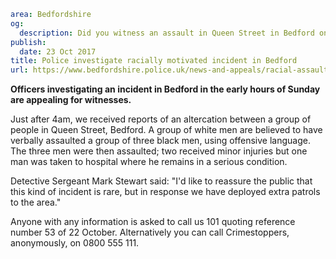 ```yaml
area: Bedfordshire
og:
  description: Did you witness an assault in Queen Street in Bedford on Sunday?
publish:
  date: 23 Oct 2017
title: Police investigate racially motivated incident in Bedford
url: https://www.bedfordshire.police.uk/news-and-appeals/racial-assault-bedford
```

**Officers investigating an incident in Bedford in the early hours of Sunday are appealing for witnesses.**

Just after 4am, we received reports of an altercation between a group of people in Queen Street, Bedford. A group of white men are believed to have verbally assaulted a group of three black men, using offensive language. The three men were then assaulted; two received minor injuries but one man was taken to hospital where he remains in a serious condition.

Detective Sergeant Mark Stewart said: "I'd like to reassure the public that this kind of incident is rare, but in response we have deployed extra patrols to the area."

Anyone with any information is asked to call us 101 quoting reference number 53 of 22 October. Alternatively you can call Crimestoppers, anonymously, on 0800 555 111.
